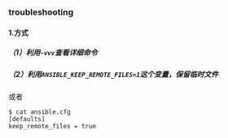 ### troubleshooting

#### 1.方式

##### （1）利用`-vvv`查看详细命令

##### （2）利用`ANSIBLE_KEEP_REMOTE_FILES=1`这个变量，保留临时文件

或者
```shell
$ cat ansible.cfg
[defaults]
keep_remote_files = true
```
